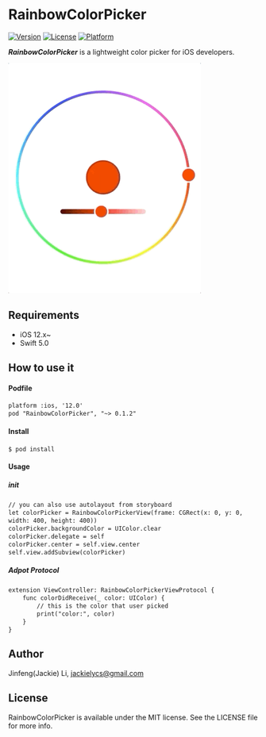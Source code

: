 # RainbowColorPicker

[![Version](https://img.shields.io/cocoapods/v/RainbowColorPicker.svg?style=flat)](https://cocoapods.org/pods/RainbowColorPicker)
[![License](https://img.shields.io/cocoapods/l/RainbowColorPicker.svg?style=flat)](https://cocoapods.org/pods/RainbowColorPicker)
[![Platform](https://img.shields.io/cocoapods/p/RainbowColorPicker.svg?style=flat)](https://cocoapods.org/pods/RainbowColorPicker)

***RainbowColorPicker*** is a lightweight color picker for iOS developers.  

<img src="https://github.com/JinfengLy/RainbowColorPicker/blob/master/sample.gif"/>

## Requirements
- iOS 12.x~
- Swift 5.0

## How to use it

#### Podfile

    platform :ios, '12.0'
    pod "RainbowColorPicker", "~> 0.1.2"

#### Install

    $ pod install
    
#### Usage
##### init 
    // you can also use autolayout from storyboard
    let colorPicker = RainbowColorPickerView(frame: CGRect(x: 0, y: 0, width: 400, height: 400))
    colorPicker.backgroundColor = UIColor.clear
    colorPicker.delegate = self
    colorPicker.center = self.view.center
    self.view.addSubview(colorPicker)
##### Adpot Protocol
    extension ViewController: RainbowColorPickerViewProtocol {
        func colorDidReceive(_ color: UIColor) {
            // this is the color that user picked
            print("color:", color)
        }
    }
## Author

Jinfeng(Jackie) Li, jackielycs@gmail.com

## License

RainbowColorPicker is available under the MIT license. See the LICENSE file for more info.
